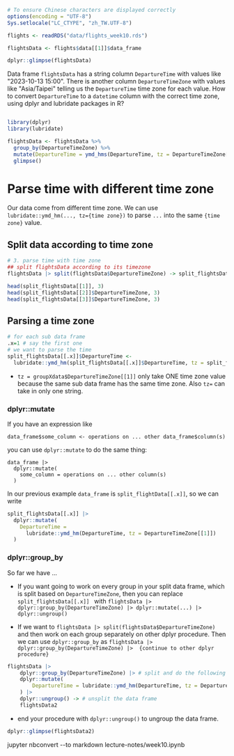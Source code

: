 ```R
# To ensure Chinese characters are displayed correctly
options(encoding = "UTF-8")
Sys.setlocale("LC_CTYPE", "zh_TW.UTF-8")
```


```R
flights <- readRDS("data/flights_week10.rds")
```


```R
flightsData <- flights$data[[1]]$data_frame
```


```R
dplyr::glimpse(flightsData)
```

Data frame `flightsData` has a string column `DepartureTime` with values like "2023-10-13 15:00". There is another column `DepartureTimeZone` with values like "Asia/Taipei" telling us the `DepartureTime` time zone for each value. How to convert `DepartureTime` to a `datetime` column with the correct time zone, using dplyr and lubridate packages in R? 


```R

library(dplyr)
library(lubridate)

flightsData <- flightsData %>%
  group_by(DepartureTimeZone) %>%
  mutate(DepartureTime = ymd_hms(DepartureTime, tz = DepartureTimeZone[[1]])) |>
  glimpse()

```

# Parse time with different time zone

Our data come from different time zone. We can use `lubridate::ymd_hm(..., tz={time zone})` to parse `...` into the same `{time zone}` value. 

## Split data according to time zone


```R
# 3. parse time with time zone
## split flightsData according to its timezone
flightsData |> split(flightsData$DepartureTimeZone) -> split_flightsData
```


```R
head(split_flightsData[[1]], 3)
head(split_flightsData[[2]]$DepartureTimeZone, 3)
head(split_flightsData[[3]]$DepartureTimeZone, 3)
```

## Parsing a time zone



```R
# for each sub data frame
.x=1 # say the first one
# we want to parse the time
split_flightsData[[.x]]$DepartureTime <- 
  lubridate::ymd_hm(split_flightsData[[.x]]$DepartureTime, tz = split_flightsData[[.x]]$DepartureTimeZone[[1]]) 

```

- `tz = groupXdata$DepartureTimeZone[[1]]` only take ONE time zone value because the same sub data frame has the same time zone. Also `tz=` can take in only one string.


### dplyr::mutate

If you have an expression like

```
data_frame$some_column <- operations on ... other data_frame$column(s)
```

you can use `dplyr::mutate` to do the same thing:

```
data_frame |>
  dplyr::mutate(
    some_column = operations on ... other column(s)
  )
```

In our previous example `data_frame` is `split_flightData[[.x]]`, so we can write


```R
split_flightsData[[.x]] |>
  dplyr::mutate(
    DepartureTime = 
      lubridate::ymd_hm(DepartureTime, tz = DepartureTimeZone[[1]])
  )
```

### dplyr::group_by

So far we have ...

- If you want going to work on every group in your split data frame, which is split based on `DepartureTimeZone`, then you can replace `split_flightsData[[.x]] ` with `flightsData |> dplyr::group_by(DepartureTimeZone) |> dplyr::mutate(...) |> dplyr::ungroup()`


- If we want to `flightsData |> split(flightsData$DepartureTimeZone) ` and then work on each group separately on other dplyr procedure. Then we can use `dplyr::group_by` as
`flightsData |> dplyr::group_by(DepartureTimeZone) |>  {continue to other dplyr procedure}`


```R
flightsData |>
    dplyr::group_by(DepartureTimeZone) |> # split and do the following on each sub data frame
    dplyr::mutate(
        DepartureTime = lubridate::ymd_hm(DepartureTime, tz = DepartureTimeZone[[1]]) # parse time
    ) |>
    dplyr::ungroup() -> # unsplit the data frame
    flightsData2
```

- end your procedure with `dplyr::ungroup()` to ungroup the data frame.


```R
dplyr::glimpse(flightsData2)
```

jupyter nbconvert --to markdown lecture-notes/week10.ipynb

